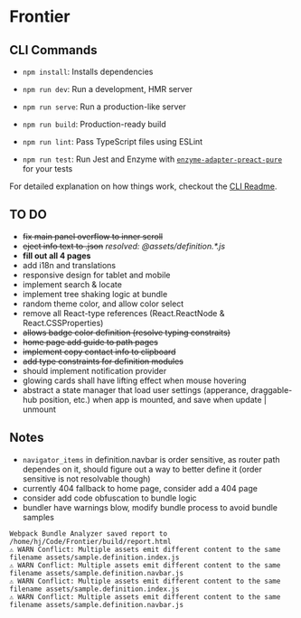 # Frontier

## CLI Commands

- `npm install`: Installs dependencies

- `npm run dev`: Run a development, HMR server

- `npm run serve`: Run a production-like server

- `npm run build`: Production-ready build

- `npm run lint`: Pass TypeScript files using ESLint

- `npm run test`: Run Jest and Enzyme with
  [`enzyme-adapter-preact-pure`](https://github.com/preactjs/enzyme-adapter-preact-pure) for
  your tests

For detailed explanation on how things work, checkout the [CLI Readme](https://github.com/developit/preact-cli/blob/master/README.md).

## TO DO

- ~~fix main panel overflow to inner scroll~~
- ~~eject info text to .json~~ *resolved: @assets/definition.\*.js*
- **fill out all 4 pages**
- add i18n and translations
- responsive design for tablet and mobile
- implement search & locate
- implement tree shaking logic at bundle
- random theme color, and allow color select
- remove all React-type references (React.ReactNode & React.CSSProperties)
- ~~allows badge color definition (resolve typing constraits)~~
- ~~home page add guide to path pages~~
- ~~implement copy contact info to clipboard~~
- ~~add type constraints for definition modules~~
- should implement notification provider
- glowing cards shall have lifting effect when mouse hovering
- abstract a state manager that load user settings (apperance, draggable-hub position, etc.) when app is mounted, and save when update | unmount

## Notes

- `navigator_items` in definition.navbar is order sensitive, as router path dependes on it, should figure out a way to better define it (order sensitive is not resolvable though)
- currently 404 fallback to home page, consider add a 404 page
- consider add code obfuscation to bundle logic
- bundler have warnings blow, modify bundle process to avoid bundle samples
```
Webpack Bundle Analyzer saved report to /home/hj/Code/Frontier/build/report.html
⚠ WARN Conflict: Multiple assets emit different content to the same filename assets/sample.definition.index.js
⚠ WARN Conflict: Multiple assets emit different content to the same filename assets/sample.definition.navbar.js
⚠ WARN Conflict: Multiple assets emit different content to the same filename assets/sample.definition.index.js
⚠ WARN Conflict: Multiple assets emit different content to the same filename assets/sample.definition.navbar.js
```
